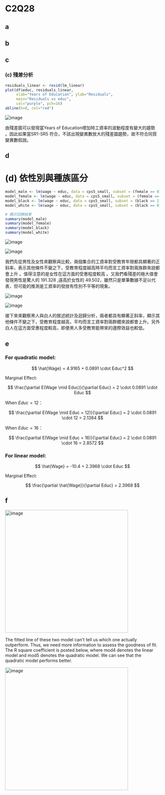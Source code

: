 # C2Q28
## a
## b
## c
### (c) 殘差分析

```r
residuals_linear <- resid(lm_linear)
plot(df$educ, residuals_linear,
     xlab="Years of Education", ylab="Residuals",
     main="Residuals vs educ",
     col="purple", pch=16)
abline(h=0, col="red")

```

![image](https://github.com/user-attachments/assets/ee4f5d32-b17d-4cd1-b8d4-b2c301394404)

由殘差圖可以發現當Years of Education增加時工資率的波動程度有變大的趨勢 。因此如果當SR1-SR5 符合，不該出現變異數放大的殘差圖趨勢，故不符合同質變異數假說。

## d
# (d) 依性別與種族區分

```r
model_male <- lm(wage ~ educ, data = cps5_small, subset = (female == 0)) 
model_female <- lm(wage ~ educ, data = cps5_small, subset = (female == 1)) 
model_black <- lm(wage ~ educ, data = cps5_small, subset = (black == 1)) 
model_white <- lm(wage ~ educ, data = cps5_small, subset = (black == 0)) 

# 顯示回歸結果 
summary(model_male) 
summary(model_female) 
summary(model_black) 
summary(model_white)

```
![image](https://github.com/user-attachments/assets/8beacecb-67e3-4eba-8ca2-3fcbeb9d4f73)

![image](https://github.com/user-attachments/assets/306d4996-3da2-4a64-b9c1-5ae26d76d873)

我們先從男性及女性來觀察與比較，兩個集合的工資率對受教育年限都具顯著的正斜率，表示其他條件不變之下，受教育程度越高時平均而言工資率對兩族群來說都會上升 。值得注意的是女性在這方面的受惠程度較高 。又我們看殘差的極大值會發現男性是驚人的 191.328 ,遠高於女性的 49.502，雖然只是單筆數據不足以代表，但可能的推測是工資率的發放有性別不平等的現象。

![image](https://github.com/user-attachments/assets/4473c79a-3714-4181-8854-2ba894716174)

![image](https://github.com/user-attachments/assets/d6b31f14-024d-40b7-b97b-5126f2b04076)

接下來來觀察黑人與白人的敘述統計及迴歸分析，兩者都具有顯著正斜率，顯示其他條件不變之下，受教育程度越高，平均而言工資率對兩群體來說都會上升。另外白人在這方面受惠程度較高，即便黑人多受教育能帶來的邊際效益也較低。


## e
### For quadratic model:

$$
\hat{Wage} = 4.9165 + 0.0891 \cdot Educ^2
$$

Marginal Effect:

$$
\frac{\partial E(Wage \mid Educ)}{\partial Educ} = 2 \cdot 0.0891 \cdot Educ
$$

When $Educ = 12$：

$$
\frac{\partial E(Wage \mid Educ = 12)}{\partial Educ} = 2 \cdot 0.0891 \cdot 12 = 2.1384
$$

When $Educ = 16$：

$$
\frac{\partial E(Wage \mid Educ = 16)}{\partial Educ} = 2 \cdot 0.0891 \cdot 16 = 2.8572
$$

### For linear model:

$$
\hat{Wage} = -10.4 + 2.3968 \cdot Educ
$$

Marginal Effect:

$$
\frac{\partial \hat{Wage}}{\partial Educ} = 2.3968
$$

## f

<img src="https://github.com/user-attachments/assets/192f6c11-16cf-4ab8-a832-284e5b46aba6" alt="image" width="400">

The fitted line of these two model can't tell us which one actually outperform.  Thus, we need more information to assess the goodness of fit. 
The R square coefficient is posted below, where mod4 denotes the linear model and mod5 denotes the quadratic model.
We can see that the quadratic model performs better.

<img src="https://github.com/user-attachments/assets/f0ca95ed-4e24-4802-9860-9edca584589e" alt="image" width="400">


